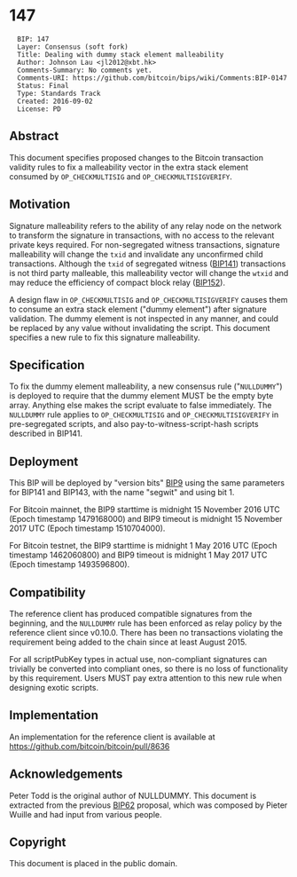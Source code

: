 # 147

      BIP: 147
      Layer: Consensus (soft fork)
      Title: Dealing with dummy stack element malleability
      Author: Johnson Lau <jl2012@xbt.hk>
      Comments-Summary: No comments yet.
      Comments-URI: https://github.com/bitcoin/bips/wiki/Comments:BIP-0147
      Status: Final
      Type: Standards Track
      Created: 2016-09-02
      License: PD

## Abstract

This document specifies proposed changes to the Bitcoin transaction
validity rules to fix a malleability vector in the extra stack element
consumed by `OP_CHECKMULTISIG` and `OP_CHECKMULTISIGVERIFY`.

## Motivation

Signature malleability refers to the ability of any relay node on the
network to transform the signature in transactions, with no access to
the relevant private keys required. For non-segregated witness
transactions, signature malleability will change the `txid` and
invalidate any unconfirmed child transactions. Although the `txid` of
segregated witness
([BIP141](https://github.com/bitcoin/bips/blob/master/bip-0141.mediawiki))
transactions is not third party malleable, this malleability vector will
change the `wtxid` and may reduce the efficiency of compact block relay
([BIP152](https://github.com/bitcoin/bips/blob/master/bip-0152.mediawiki)).

A design flaw in `OP_CHECKMULTISIG` and `OP_CHECKMULTISIGVERIFY` causes
them to consume an extra stack element (\"dummy element\") after
signature validation. The dummy element is not inspected in any manner,
and could be replaced by any value without invalidating the script. This
document specifies a new rule to fix this signature malleability.

## Specification

To fix the dummy element malleability, a new consensus rule
(\"`NULLDUMMY`\") is deployed to require that the dummy element MUST be
the empty byte array. Anything else makes the script evaluate to false
immediately. The `NULLDUMMY` rule applies to `OP_CHECKMULTISIG` and
`OP_CHECKMULTISIGVERIFY` in pre-segregated scripts, and also
pay-to-witness-script-hash scripts described in BIP141.

## Deployment

This BIP will be deployed by \"version bits\"
[BIP9](https://github.com/bitcoin/bips/blob/master/bip-0009.mediawiki)
using the same parameters for BIP141 and BIP143, with the name
\"segwit\" and using bit 1.

For Bitcoin mainnet, the BIP9 starttime is midnight 15 November 2016 UTC
(Epoch timestamp 1479168000) and BIP9 timeout is midnight 15 November
2017 UTC (Epoch timestamp 1510704000).

For Bitcoin testnet, the BIP9 starttime is midnight 1 May 2016 UTC
(Epoch timestamp 1462060800) and BIP9 timeout is midnight 1 May 2017 UTC
(Epoch timestamp 1493596800).

## Compatibility

The reference client has produced compatible signatures from the
beginning, and the `NULLDUMMY` rule has been enforced as relay policy by
the reference client since v0.10.0. There has been no transactions
violating the requirement being added to the chain since at least August
2015.

For all scriptPubKey types in actual use, non-compliant signatures can
trivially be converted into compliant ones, so there is no loss of
functionality by this requirement. Users MUST pay extra attention to
this new rule when designing exotic scripts.

## Implementation

An implementation for the reference client is available at
<https://github.com/bitcoin/bitcoin/pull/8636>

## Acknowledgements

Peter Todd is the original author of NULLDUMMY. This document is
extracted from the previous
[BIP62](https://github.com/bitcoin/bips/blob/master/bip-0062.mediawiki)
proposal, which was composed by Pieter Wuille and had input from various
people.

## Copyright

This document is placed in the public domain.
